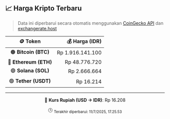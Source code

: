 

<!-- HARGA_KRIPTO -->
## 📈 Harga Kripto Terbaru

> Data ini diperbarui secara otomatis menggunakan [CoinGecko API](https://www.coingecko.com/) dan [exchangerate.host](https://exchangerate.host/)

<div align="center">

| 🪙 Token | 💰 Harga (IDR) |
|:------:|---------------:|
| 🟠 **Bitcoin (BTC)**   | Rp 1.916.141.100 |
| 🔵 **Ethereum (ETH)**  | Rp 48.776.720 |
| 🟣 **Solana (SOL)**    | Rp 2.666.664 |
| 🟢 **Tether (USDT)**   | Rp 16.214 |

---

💱 **Kurs Rupiah (USD → IDR)**: Rp 16.208

🕒 <sub>Terakhir diperbarui: 11/7/2025, 17.25.53</sub>

</div>
<!-- /HARGA_KRIPTO -->